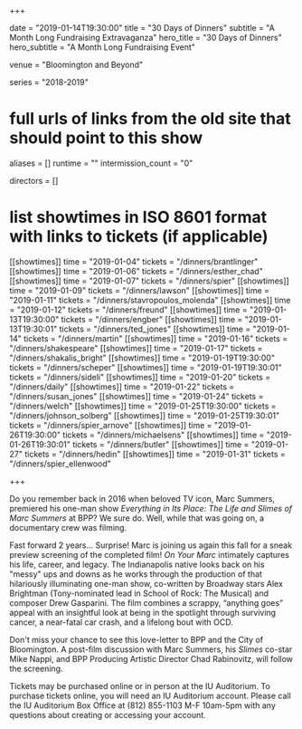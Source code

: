 +++

date = "2019-01-14T19:30:00"
title = "30 Days of Dinners"
subtitle = "A Month Long Fundraising Extravaganza"
hero_title = "30 Days of Dinners"
hero_subtitle = "A Month Long Fundraising Event"

venue = "Bloomington and Beyond"

series = "2018-2019"
# full urls of links from the old site that should point to this show
aliases = []
runtime = ""
intermission_count = "0"

directors = []


# list showtimes in ISO 8601 format with links to tickets (if applicable)
[[showtimes]]
    time = "2019-01-04"
    tickets = "/dinners/brantlinger"
[[showtimes]]
    time = "2019-01-06"
    tickets = "/dinners/esther_chad"
[[showtimes]]
    time = "2019-01-07"
    tickets = "/dinners/spier"
[[showtimes]]
    time = "2019-01-09"
    tickets = "/dinners/lawson"
[[showtimes]]
    time = "2019-01-11"
    tickets = "/dinners/stavropoulos_molenda"
[[showtimes]]
    time = "2019-01-12"
    tickets = "/dinners/freund"
[[showtimes]]
    time = "2019-01-13T19:30:00"
    tickets = "/dinners/engber"
[[showtimes]]
    time = "2019-01-13T19:30:01"
    tickets = "/dinners/ted_jones"
[[showtimes]]
    time = "2019-01-14"
    tickets = "/dinners/martin"
[[showtimes]]
    time = "2019-01-16"
    tickets = "/dinners/shakespeare"
[[showtimes]]
    time = "2019-01-17"
    tickets = "/dinners/shakalis_bright"
[[showtimes]]
    time = "2019-01-19T19:30:00"
    tickets = "/dinners/scheper"
[[showtimes]]
    time = "2019-01-19T19:30:01"
    tickets = "/dinners/sideli"
[[showtimes]]
    time = "2019-01-20"
    tickets = "/dinners/daily"
[[showtimes]]
    time = "2019-01-22"
    tickets = "/dinners/susan_jones"
[[showtimes]]
    time = "2019-01-24"
    tickets = "/dinners/welch"
[[showtimes]]
    time = "2019-01-25T19:30:00"
    tickets = "/dinners/johnson_solberg"
[[showtimes]]
    time = "2019-01-25T19:30:01"
    tickets = "/dinners/spier_arnove"
[[showtimes]]
    time = "2019-01-26T19:30:00"
    tickets = "/dinners/michaelsens"
[[showtimes]]
    time = "2019-01-26T19:30:01"
    tickets = "/dinners/butler"
[[showtimes]]
    time = "2019-01-27"
    tickets = "/dinners/hedin"
[[showtimes]]
    time = "2019-01-31"
    tickets = "/dinners/spier_ellenwood"















+++

Do you remember back in 2016 when beloved TV icon, Marc Summers, premiered his one-man show *Everything in Its Place: The Life and Slimes of Marc Summers* at BPP? We sure do. Well, while that was going on, a documentary crew was filming.

Fast forward 2 years... Surprise! Marc is joining us again this fall for a sneak preview screening of the completed film! *On Your Marc* intimately captures his life, career, and legacy. The Indianapolis native looks back on his "messy" ups and downs as he works through the production of that hilariously illuminating one-man show, co-written by Broadway stars Alex Brightman (Tony-nominated lead in School of Rock: The Musical) and composer Drew Gasparini. The film combines a scrappy, “anything goes” appeal with an insightful look at being in the spotlight through surviving cancer, a near-fatal car crash, and a lifelong bout with OCD.

Don't miss your chance to see this love-letter to BPP and the City of Bloomington. A post-film discussion with Marc Summers, his *Slimes* co-star Mike Nappi, and BPP Producing Artistic Director Chad Rabinovitz, will follow the screening.

Tickets may be purchased online or in person at the IU Auditorium. To purchase tickets online, you will need an IU Auditorium account. Please call the IU Auditorium Box Office at (812) 855-1103 M-F 10am-5pm with any questions about creating or accessing your account.
